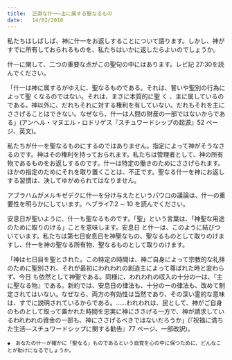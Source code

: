 ```yaml
---
title:  正直な什一―主に属する聖なるもの
date:   14/02/2018
---
```


 私たちはしばしば、神に什一をお返しすることについて語ります。しかし、神がすでに所有しておられるものを、私たちはいかに返したらよいのでしょうか。

 什一に関して、二つの重要な点がこの聖句の中にはあります。レビ記 27:30を読んでください。
 
「什一は神に属するがゆえに、聖なるものである。それは、誓いや聖別の行為によって聖 くなるのではない。それは、まさに本質的に聖 く 、主に属しているのである。神以外に、だれもそれに対する権利を有していない。だれもそれを主にささげることはできない。なぜなら、什一は人間の財産の一部ではないからである」(アンヘル・マヌエル・ロドリゲス『スチュワードシップの起源』52 ページ、英文)。

 私たちが什一を聖なるものにするのではありません。指定によって神がそうなさるのです。神はその権利を持っておられます。私たちは管理者として、神の所有物であるものをお返しするのです。什一は特定の働きのためにささげられます。ほかの指定のためにそれを取り置くことは、不正です。聖なる什一を神にお返しする習慣は、決してゆがめられてはなりません。

 アブラハムがメルキゼデクに什一を分け与えたというパウロの議論は、什一の重要性を明らかにしています。ヘブライ7:2 ∼ 10 を読んでください。

 安息日が聖いように、什一も聖なるものです。「聖」という言葉は、「神聖な用途のために取りのける」ことを意味します。安息日 と什一は、このように結びついています。私たちは第七日安息日を神聖なもの、聖なるものとして取りのけますし、什一を神の聖なる所有物、聖なるものとして取りのけます。
 
「神は七日目を聖とされた。この特定の時間は、神ご自身によって宗教的な礼拝のために聖別され、それが最初にわれわれの創造主によって尊ばれた時と変わらず、今日 も依然として神聖である。同様に、われわれの収入の十分の一は、『主に聖なる物』である。新約では、安息日の律法も、十分の一の律法も、改めて制定されてはいない。なぜなら、両方の有効性は当然であり、その深い霊的な意味は、すでに説明されているからである。......われわれは、民として、神がご自身のものとして取って置かれた時間を忠実に神にささげる一方で、神が請求しているわれわれの資金の一部も、神にささげるべきではないだろうか」(『祝福に満ちた生活―スチュワードシップに関する勧告』77 ページ、一部改訳)。

`◆　あなたの什一が確かに「聖なる」ものであるという自覚を心の中に保つために、どんなことが助けになるでしょうか。`
